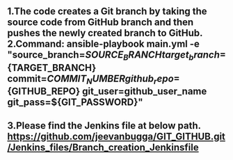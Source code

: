 1.The code creates a Git branch by taking the source code from GitHub branch and then pushes the newly created branch to GitHub.<br>
2.Command: ansible-playbook main.yml -e "source_branch=${SOURCE_BRANCH} target_branch=${TARGET_BRANCH} commit=${COMMIT_NUMBER} github_repo=${GITHUB_REPO} git_user=github_user_name git_pass=${GIT_PASSWORD}" <br>
--
3.Please find the Jenkins file at below path.<br>
https://github.com/jeevanbugga/GIT_GITHUB.git/Jenkins_files/Branch_creation_Jenkinsfile <br>
--
